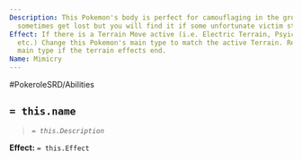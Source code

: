 ```yaml
---
Description: This Pokemon's body is perfect for camouflaging in the ground. It can
  sometimes get lost but you will find it if some unfortunate victim steps on it.
Effect: If there is a Terrain Move active (i.e. Electric Terrain, Psyichic Terrain
  etc.) Change this Pokemon's main type to match the active Terrain. Restore its original
  main type if the terrain effects end.
Name: Mimicry
---
```


#PokeroleSRD/Abilities

## `= this.name`

> *`= this.Description`*

**Effect:** `= this.Effect`
